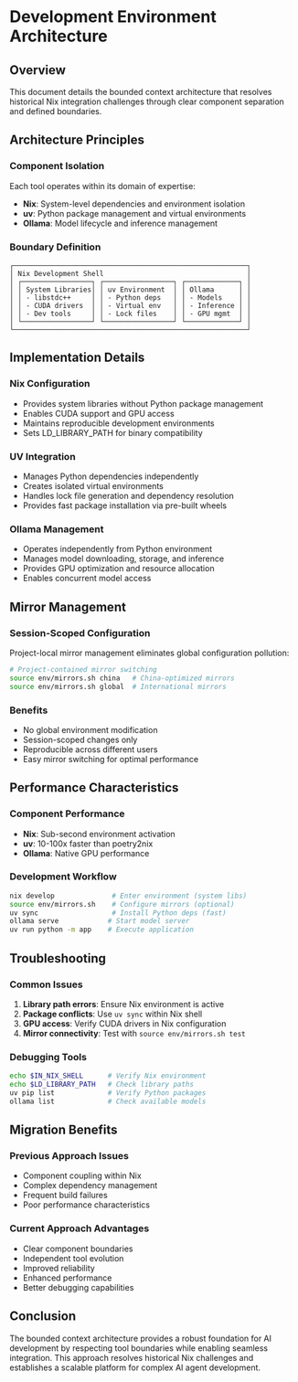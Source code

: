 # Development Environment Architecture

## Overview

This document details the bounded context architecture that resolves historical Nix integration challenges through clear component separation and defined boundaries.

## Architecture Principles

### Component Isolation
Each tool operates within its domain of expertise:
- **Nix**: System-level dependencies and environment isolation
- **uv**: Python package management and virtual environments
- **Ollama**: Model lifecycle and inference management

### Boundary Definition
```
┌─────────────────────────────────────────────────────────┐
│ Nix Development Shell                                   │
│ ┌─────────────────┐ ┌─────────────────┐ ┌─────────────┐ │
│ │ System Libraries│ │ uv Environment  │ │ Ollama      │ │
│ │ - libstdc++     │ │ - Python deps   │ │ - Models    │ │
│ │ - CUDA drivers  │ │ - Virtual env   │ │ - Inference │ │
│ │ - Dev tools     │ │ - Lock files    │ │ - GPU mgmt  │ │
│ └─────────────────┘ └─────────────────┘ └─────────────┘ │
└─────────────────────────────────────────────────────────┘
```

## Implementation Details

### Nix Configuration
- Provides system libraries without Python package management
- Enables CUDA support and GPU access
- Maintains reproducible development environments
- Sets LD_LIBRARY_PATH for binary compatibility

### UV Integration
- Manages Python dependencies independently
- Creates isolated virtual environments
- Handles lock file generation and dependency resolution
- Provides fast package installation via pre-built wheels

### Ollama Management
- Operates independently from Python environment
- Manages model downloading, storage, and inference
- Provides GPU optimization and resource allocation
- Enables concurrent model access

## Mirror Management

### Session-Scoped Configuration
Project-local mirror management eliminates global configuration pollution:

```bash
# Project-contained mirror switching
source env/mirrors.sh china   # China-optimized mirrors
source env/mirrors.sh global  # International mirrors
```

### Benefits
- No global environment modification
- Session-scoped changes only
- Reproducible across different users
- Easy mirror switching for optimal performance

## Performance Characteristics

### Component Performance
- **Nix**: Sub-second environment activation
- **uv**: 10-100x faster than poetry2nix
- **Ollama**: Native GPU performance

### Development Workflow
```bash
nix develop              # Enter environment (system libs)
source env/mirrors.sh    # Configure mirrors (optional)
uv sync                  # Install Python deps (fast)
ollama serve            # Start model server
uv run python -m app    # Execute application
```

## Troubleshooting

### Common Issues
1. **Library path errors**: Ensure Nix environment is active
2. **Package conflicts**: Use `uv sync` within Nix shell
3. **GPU access**: Verify CUDA drivers in Nix configuration
4. **Mirror connectivity**: Test with `source env/mirrors.sh test`

### Debugging Tools
```bash
echo $IN_NIX_SHELL      # Verify Nix environment
echo $LD_LIBRARY_PATH   # Check library paths
uv pip list             # Verify Python packages
ollama list             # Check available models
```

## Migration Benefits

### Previous Approach Issues
- Component coupling within Nix
- Complex dependency management
- Frequent build failures
- Poor performance characteristics

### Current Approach Advantages
- Clear component boundaries
- Independent tool evolution
- Improved reliability
- Enhanced performance
- Better debugging capabilities

## Conclusion

The bounded context architecture provides a robust foundation for AI development by respecting tool boundaries while enabling seamless integration. This approach resolves historical Nix challenges and establishes a scalable platform for complex AI agent development.
